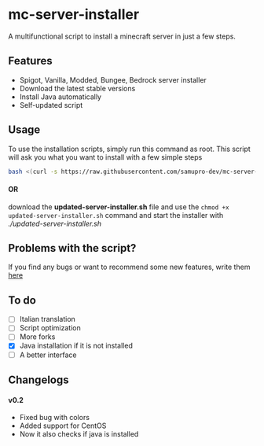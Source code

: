 # mc-server-installer

A multifunctional script to install a minecraft server in just a few steps.

## Features

* Spigot, Vanilla, Modded, Bungee, Bedrock server installer
* Download the latest stable versions
* Install Java automatically
* Self-updated script

## Usage
To use the installation scripts, simply run this command as root. This script will ask you what you want to install with a few simple steps

```bash
bash <(curl -s https://raw.githubusercontent.com/samupro-dev/mc-server-installer/main/updated-server-installer.sh)
```
#### OR
download the **updated-server-installer.sh** file and use the `chmod +x updated-server-installer.sh` command and start the installer with _./updated-server-installer.sh_

## Problems with the script?
If you find any bugs or want to recommend some new features, write them [here](https://github.com/samupro-dev/mc-server-installer/issues/new/choose)

## To do
- [ ] Italian translation
- [ ] Script optimization
- [ ] More forks
- [x] Java installation if it is not installed
- [ ] A better interface

## Changelogs
#### v0.2
- Fixed bug with colors
- Added support for CentOS
- Now it also checks if java is installed
